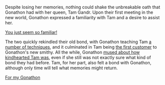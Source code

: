 <!-- title: A Sense Of Loyalty -->

Despite losing her memories, nothing could shake the unbreakable oath that Gonathon had with her queen, Tam Gandr. Upon their first meeting in the new world, Gonathon expressed a familiarity with Tam and a desire to assist her.

[You just seem so familiar!](#embed:https://youtu.be/CPT2cj934-I?t=2406)

The two quickly rekindled their old bond, with Gonathon teaching Tam [a number of techniques](https://youtu.be/CPT2cj934-I?t=12900), and it culminated in Tam being [the first customer](https://youtu.be/CPT2cj934-I?t=10788) to Gonathon's new smithy. All the while, Gonathon [mused about how kindhearted Tam was](https://youtu.be/CPT2cj934-I?t=4910), even if she still was not exactly sure what kind of bond they had before. Tam, for her part, also felt a bond with Gonathon, although only time will tell what memories might return.

[For my Gonathon](#embed:https://youtu.be/CPT2cj934-I?t=10874)